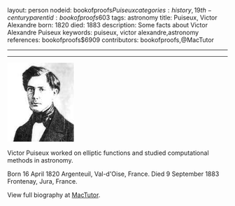 layout: person
nodeid: bookofproofs$Puiseux
categories: history,19th-century
parentid: bookofproofs$603
tags: astronomy
title: Puiseux, Victor Alexandre
born: 1820
died: 1883
description: Some facts about Victor Alexandre Puiseux
keywords: puiseux, victor alexandre,astronomy
references: bookofproofs$6909
contributors: bookofproofs,@MacTutor

---


---

![Puiseux.jpg](https://github.com/bookofproofs/bookofproofs.github.io/blob/main/_sources/_assets/images/portraits/Puiseux.jpg?raw=true)

Victor Puiseux worked on elliptic functions and studied computational methods in astronomy.

Born 16 April 1820 Argenteuil, Val-d'Oise, France. Died 9 September 1883 Frontenay, Jura, France.


View full biography at [MacTutor](https://mathshistory.st-andrews.ac.uk/Biographies/Puiseux/).
